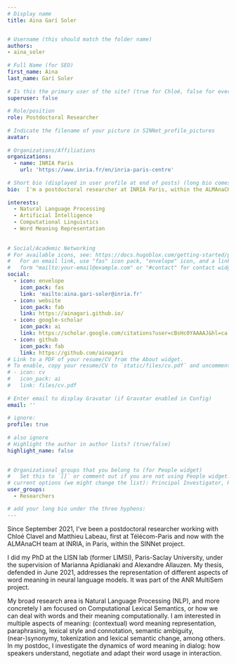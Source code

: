 ```yaml
---
# Display name
title: Aina Garí Soler


# Username (this should match the folder name)
authors:
- aina_soler
 
# Full Name (for SEO)
first_name: Aina
last_name: Garí Soler
 
# Is this the primary user of the site? (true for Chloé, false for everyone else)
superuser: false
 
# Role/position
role: Postdoctoral Researcher
 
# Indicate the filename of your picture in SINNet_profile_pictures
avatar: 
 
# Organizations/Affiliations
organizations:
  - name: INRIA Paris
    url: 'https://www.inria.fr/en/inria-paris-centre'
 
# Short bio (displayed in user profile at end of posts) (long bio comes later)
bio:  I'm a postdoctoral researcher at INRIA Paris, within the ALMAnaCH team. My broad research area is Natural Language Processing, and more concretely Computational Lexical Semantics. In my postdoc, I investigate the dynamics of word meaning in dialog: how speakers understand, negotiate and adapt their word usage in interaction.
 
interests:
  - Natural Language Processing
  - Artificial Intelligence
  - Computational Linguistics
  - Word Meaning Representation
 
 
# Social/Academic Networking
# For available icons, see: https://docs.hugoblox.com/getting-started/page-builder/#icons
#   For an email link, use "fas" icon pack, "envelope" icon, and a link in the
#   form "mailto:your-email@example.com" or "#contact" for contact widget.
social:
  - icon: envelope
    icon_pack: fas
    link: 'mailto:aina.gari-soler@inria.fr'
  - icon: website
    icon_pack: fab
    link: https://ainagari.github.io/
  - icon: google-scholar
    icon_pack: ai
    link: https://scholar.google.com/citations?user=cBsHc0YAAAAJ&hl=ca 
  - icon: github
    icon_pack: fab
    link: https://github.com/ainagari
# Link to a PDF of your resume/CV from the About widget.
# To enable, copy your resume/CV to `static/files/cv.pdf` and uncomment the lines below.
# - icon: cv
#   icon_pack: ai
#   link: files/cv.pdf
 
# Enter email to display Gravatar (if Gravatar enabled in Config)
email: ''
 
# ignore:
profile: true
 
# also ignore
# Highlight the author in author lists? (true/false)
highlight_name: false

 
# Organizational groups that you belong to (for People widget)
#   Set this to `[]` or comment out if you are not using People widget.
# current options (we might change the list): Principal Investigator, Researchers, Grad Students, Administration, Visitors, Alumni. 
user_groups:
  - Researchers

# add your long bio under the three hyphens:
---
```

Since September 2021, I’ve been a postdoctoral researcher working with Chloé Clavel and Matthieu Labeau, first at Télécom-Paris and now with the ALMAnaCH team at INRIA, in Paris, within the SINNet project.

I did my PhD at the LISN lab (former LIMSI), Paris-Saclay University, under the supervision of Marianna Apidianaki and Alexandre Allauzen. My thesis, defended in June 2021, addresses the representation of different aspects of word meaning in neural language models. It was part of the ANR MultiSem project.

My broad research area is Natural Language Processing (NLP), and more concretely I am focused on Computational Lexical Semantics, or how we can deal with words and their meaning computationally. I am interested in multiple aspects of meaning: (contextual) word meaning representation, paraphrasing, lexical style and connotation, semantic ambiguity, (near-)synonymy, tokenization and lexical semantic change, among others. In my postdoc, I investigate the dynamics of word meaning in dialog: how speakers understand, negotiate and adapt their word usage in interaction.

